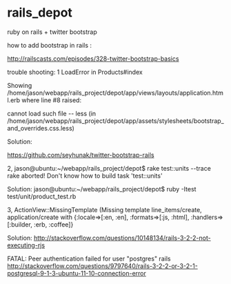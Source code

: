 rails_depot
===========

ruby on rails + twitter bootstrap

how to add bootstrap in rails :

http://railscasts.com/episodes/328-twitter-bootstrap-basics

trouble shooting:
1 
LoadError in Products#index

Showing /home/jason/webapp/rails_project/depot/app/views/layouts/application.html.erb where line #8 raised:

cannot load such file -- less
  (in /home/jason/webapp/rails_project/depot/app/assets/stylesheets/bootstrap_and_overrides.css.less)

Solution: 

https://github.com/seyhunak/twitter-bootstrap-rails

2,
jason@ubuntu:~/webapp/rails_project/depot$ rake test::units --trace
rake aborted!
Don't know how to build task 'test::units'

Solution:
jason@ubuntu:~/webapp/rails_project/depot$ ruby -Itest test/unit/product_test.rb 

3,
ActionView::MissingTemplate (Missing template line_items/create, application/create with {:locale=>[:en, :en], :formats=>[:js, :html], :handlers=>[:builder, :erb, :coffee]}

Solution:
http://stackoverflow.com/questions/10148134/rails-3-2-2-not-executing-rjs


FATAL: Peer authentication failed for user "postgres" rails
http://stackoverflow.com/questions/9797640/rails-3-2-2-or-3-2-1-postgresql-9-1-3-ubuntu-11-10-connection-error